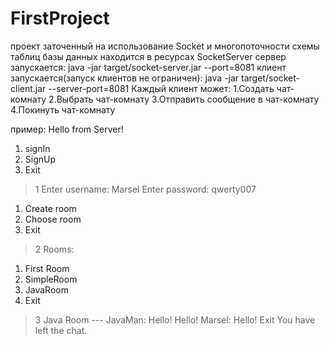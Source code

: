 # FirstProject
проект заточенный на использование Socket и многопоточности
схемы таблиц базы данных находится в ресурсах SocketServer
сервер запускается:
java -jar target/socket-server.jar --port=8081
клиент запускается(запуск клиентов не ограничен):
java -jar target/socket-client.jar --server-port=8081
Каждый клиент может:
1.Создать чат-комнату
2.Выбрать чат-комнату
3.Отправить сообщение в чат-комнату
4.Покинуть чат-комнату

пример:
Hello from Server!
1. signIn
2. SignUp
3. Exit
> 1
Enter username:
> Marsel
Enter password:
> qwerty007
1.	Create room
2.	Choose room
3.	Exit
> 2
Rooms:
1. First Room
2. SimpleRoom
3. JavaRoom
4. Exit
> 3
Java Room ---
JavaMan: Hello!
> Hello!
Marsel: Hello!
> Exit
You have left the chat.
